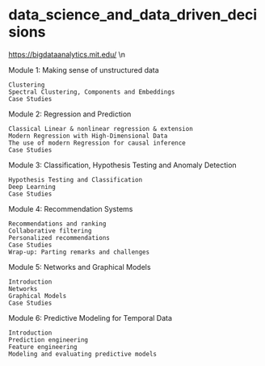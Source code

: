 # data_science_and_data_driven_decisions
https://bigdataanalytics.mit.edu/  \n

Module 1: Making sense of unstructured data

    Clustering
    Spectral Clustering, Components and Embeddings
    Case Studies

Module 2: Regression and Prediction

    Classical Linear & nonlinear regression & extension
    Modern Regression with High-Dimensional Data
    The use of modern Regression for causal inference
    Case Studies

Module 3: Classification, Hypothesis Testing and Anomaly Detection

    Hypothesis Testing and Classification
    Deep Learning
    Case Studies

Module 4: Recommendation Systems

    Recommendations and ranking
    Collaborative filtering
    Personalized recommendations
    Case Studies
    Wrap-up: Parting remarks and challenges

Module 5: Networks and Graphical Models

    Introduction
    Networks
    Graphical Models
    Case Studies

Module 6: Predictive Modeling for Temporal Data

    Introduction
    Prediction engineering
    Feature engineering
    Modeling and evaluating predictive models
